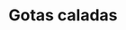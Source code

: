 ---
title: Gotas caladas
date: 
draft: false

# descripcion
description : Aros colgantes pasantes en plata 925.

materials: Plata 925

color: 

dimensions: Largo total 5cm

code: 01-01-0947

type: "Aros"

categories: []

price: $3.800,00

price_eftvo: $3.230,00

# Images
# first image will be shown in the product page
images:
  # - image: "images/path_to_image"
  # La ubicacion de las imagenes es imagenes/Aros/Aros.Colgantes/01-01-0947-gotas-caladas
  - image: "./images/aros/colgantes/01-01-0947-gotas-caladas.jpg"
---
